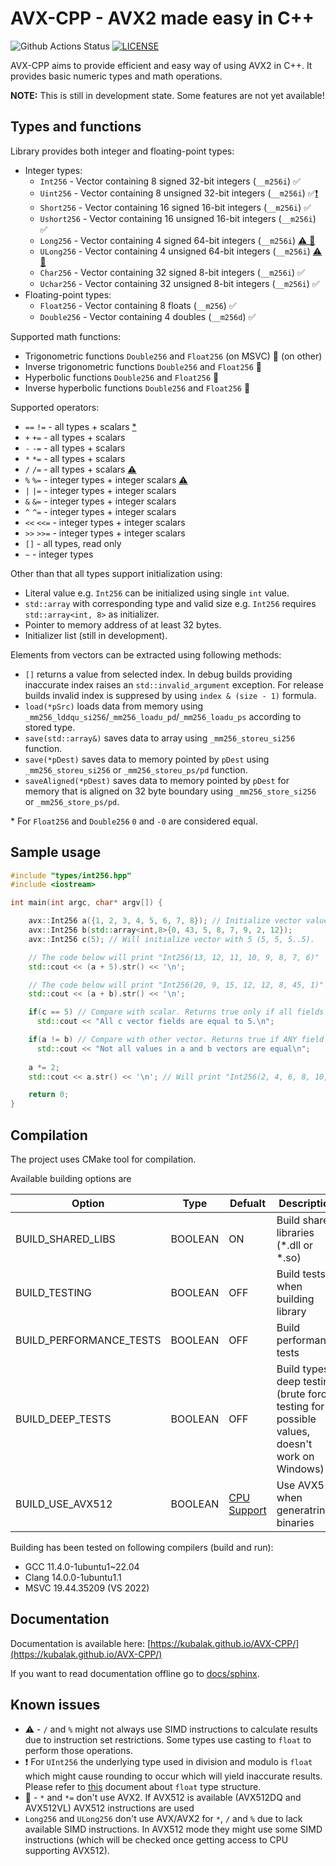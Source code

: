 # AVX-CPP - AVX2 made easy in C++

![Github Actions Status](https://github.com/Kubalak/AVX-CPP/workflows/CMake%20multiplatform/badge.svg) [![LICENSE](https://img.shields.io/badge/LICENSE-MIT-royalblue?logo=github&logoColor=lightgray)](LICENSE)

AVX-CPP aims to provide efficient and easy way of using AVX2 in C++. It provides basic numeric types and math operations.

**NOTE:** This is still in development state. Some features are not yet available!

## Types and functions

Library provides both integer and floating-point types:

- Integer types:
  - `Int256` - Vector containing 8 signed 32-bit integers (`__m256i`) &#x2705;
  - `Uint256` - Vector containing 8 unsigned 32-bit integers (`__m256i`) &#x2705;[&#x2757;](#known-issues)
  - `Short256` - Vector containing 16 signed 16-bit integers (`__m256i`) &#x2705;
  - `Ushort256` - Vector containing 16 unsigned 16-bit integers (`__m256i`) &#x2705;
  - `Long256` - Vector containing 4 signed 64-bit integers (`__m256i`) [&#9888;&#65039; &#x1F6A9;](#known-issues)
  - `ULong256` - Vector containing 4 unsigned 64-bit integers (`__m256i`) [&#9888;&#65039; &#x1F6A9;](#known-issues)
  - `Char256` - Vector containing 32 signed 8-bit integers (`__m256i`) &#x2705;
  - `Uchar256` - Vector containing 32 unsigned 8-bit integers (`__m256i`) &#x2705;
- Floating-point types:
  - `Float256` - Vector containing 8 floats (`__m256`) &#x2705;
  - `Double256` - Vector containing 4 doubles (`__m256d`) &#x2705;

Supported math functions:

- Trigonometric functions `Double256` and `Float256` (on MSVC) &#x1F6A7; (on other)
- Inverse trigonometric functions `Double256` and `Float256` &#x1F6A7;
- Hyperbolic functions `Double256` and `Float256` &#x1F6A7;
- Inverse hyperbolic functions `Double256` and `Float256` &#x1F6A7;

<!-- Other supported functions: 
- `sum` - supports all types
- `avg` - supports all types
- `stddev` - supports all types
- -->
Supported operators:

- `==` `!=` - all types + scalars [*](#details)
- `+` `+=` - all types + scalars
- `-` `-=` - all types + scalars
- `*` `*=` - all types + scalars
- `/` `/=` - all types + scalars [&#9888;&#65039;](#known-issues)
- `%` `%=` - integer types + integer scalars [&#9888;&#65039;](#known-issues)
- `|` `|=` - integer types + integer scalars
- `&` `&=` - integer types + integer scalars
- `^` `^=` - integer types + integer scalars
- `<<` `<<=` - integer types + integer scalars
- `>>` `>>=` - integer types + integer scalars
- `[]` - all types, read only
- `~` - integer types

Other than that all types support initialization using:

- Literal value e.g. `Int256` can be initialized using single `int` value.
- `std::array` with corresponding type and valid size e.g. `Int256` requires `std::array<int, 8>` as initializer.
- Pointer to memory address of at least 32 bytes.
- Initializer list (still in development).

Elements from vectors can be extracted using following methods:

- `[]` returns a value from selected index. In debug builds providing inaccurate index raises an `std::invalid_argument` exception. For release builds invalid index is suppresed by using `index & (size - 1)` formula.
- `load(*pSrc)` loads data from memory using `_mm256_lddqu_si256`/`_mm256_loadu_pd`/`_mm256_loadu_ps` according to stored type.
- `save(std::array&)` saves data to array using `_mm256_storeu_si256` function.
- `save(*pDest)` saves data to memory pointed by `pDest` using `_mm256_storeu_si256` or `_mm256_storeu_ps/pd` function.
- `saveAligned(*pDest)` saves data to memory pointed by `pDest` for memory that is aligned on 32 byte boundary using `_mm256_store_si256` or `_mm256_store_ps/pd`.

<span id="details">* For `Float256` and `Double256` `0` and `-0` are considered equal.</span>

<!--
# AVX-CPP is fast!

Here is the table comparing runtime between non-AVX2 algorithm, raw AVX2 and the one using AVX-CPP library. To see how performance is tested go [here](src/tests/perf). Table below shows operations time for 1GB of data.

Benchmark details (this is to show best-case scenario as MSVC does not optimize for SIMD by default as GCC does):
- CPU: AMD Ryzen 9950X3D
- OS: Win 11 Pro
- Compiler: MSVC v19.43.34810
- Flags: /arch:AVX /arch:AVX2

| Tested type | Operator `+`, `+=` (SEQ/AVXCPP/AVX) | `-`, `-=` | `*`, `*=` | `/`, `/=` | `%`, `%=` |
| --- | ---------- | ---------- | ---------- | ---------- | ---------- |
| [Char256](src/types/char256.hpp) | 1.61 s / 287.76 ms / - | 1.62 s / 286.86 ms / - | 1.85 s / 305.68 ms / - | 5.73 s / 1.57 s / - | 5.14 s / 1.65 s / - |
| [UChar256](src/types/uchar256.hpp) | 1.64 s / 271.11 ms / - | 1.64 s / 271.44 ms / - | 1.86 s / 298.45 ms / - | 6.04 s / 1.55 s / - | 6.03 s / 1.63 s / - |
| [Int256](src/types/int256.hpp) | 558.8 / 262 / 266 ms | - | - | - | - |
| [UInt256](src/types/uint256.hpp) | - | - | - | - | - |
| [Short256](src/types/short256.hpp) | - | - | - | - | - |
| [UShort256](src/types/ushort256.hpp) | - | - | - | - | - |-->

<!--| [Long256](src/types/long256.hpp) | - | - | - | - | - |
| [ULong256](src/types/ulong256.hpp) | - | - | - | - | - |
| [Float256](src/types/float256.hpp) | - | - | - | - | - |
| [Double256](src/types/double256.hpp) | - | - | - | - | - |-->

## Sample usage

```cpp
#include "types/int256.hpp"
#include <iostream>

int main(int argc, char* argv[]) {

    avx::Int256 a({1, 2, 3, 4, 5, 6, 7, 8}); // Initialize vector values
    avx::Int256 b(std::array<int,8>{0, 43, 5, 8, 7, 9, 2, 12});
    avx::Int256 c(5); // Will initialize vector with 5 (5, 5, 5..5).

    // The code below will print "Int256(13, 12, 11, 10, 9, 8, 7, 6)"
    std::cout << (a + 5).str() << '\n'; 

    // The code below will print "Int256(20, 9, 15, 12, 12, 8, 45, 1)"
    std::cout << (a + b).str() << '\n';

    if(c == 5) // Compare with scalar. Returns true only if all fields are equal.
      std::cout << "All c vector fields are equal to 5.\n";

    if(a != b) // Compare with other vector. Returns true if ANY field is different between vectors.
      std::cout << "Not all values in a and b vectors are equal\n";
    
    a *= 2; 
    std::cout << a.str() << '\n'; // Will print "Int256(2, 4, 6, 8, 10, 12, 14, 16)"

    return 0;
}
```

## Compilation

The project uses CMake tool for compilation.

Available building options are

| Option | Type | Defualt | Description |
| --- | --- | --- | ---|
| BUILD_SHARED_LIBS | BOOLEAN| ON | Build shared libraries (\*.dll or \*.so) |
| BUILD_TESTING | BOOLEAN | OFF | Build tests when building library |
| BUILD_PERFORMANCE_TESTS | BOOLEAN | OFF | Build performance tests |
| BUILD_DEEP_TESTS | BOOLEAN | OFF | Build types deep testing (brute force testing for all possible values, doesn't work on Windows) |
| BUILD_USE_AVX512 | BOOLEAN | [CPU Support](cmake/avx-detect.cmake) | Use AVX512 when generatring binaries |

Building has been tested on following compilers (build and run):

- GCC 11.4.0-1ubuntu1~22.04
- Clang 14.0.0-1ubuntu1.1
- MSVC 19.44.35209 (VS 2022)

## Documentation

Documentation is available here: [https://kubalak.github.io/AVX-CPP/](https://kubalak.github.io/AVX-CPP/)

If you want to read documentation offline go to [docs/sphinx](docs/sphinx).

## Known issues

- &#9888;&#65039; - `/` and `%` might not always use SIMD instructions to calculate results due to instruction set restrictions. Some types use casting to `float` to perform those operations.
- &#x2757; For `UInt256` the underlying type used in division and modulo is `float` which might cause rounding to occur which will yield inaccurate results. Please refer to [this](https://en.wikipedia.org/wiki/IEEE_754) document about `float` type structure.
- &#x1F6A9; - `*` and `*=` don't use AVX2. If AVX512 is available (AVX512DQ and AVX512VL) AVX512 instructions are used
- `Long256` and `ULong256` don't use AVX/AVX2 for `*`, `/` and `%` due to lack available SIMD instructions. In AVX512 mode they might use some SIMD instructions (which will be checked once getting access to CPU supporting AVX512).
